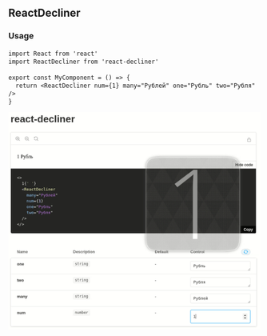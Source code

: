 ## ReactDecliner

### Usage

```tsx
import React from 'react'
import ReactDecliner from 'react-decliner'

export const MyComponent = () => {
  return <ReactDecliner num={1} many="Рублей" one="Рубль" two="Рубля" />
}
```

<img src="./react-decliner.gif" >
